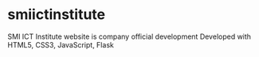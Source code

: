 # smiictinstitute
SMI ICT Institute website is company official development
Developed with HTML5, CSS3, JavaScript, Flask
